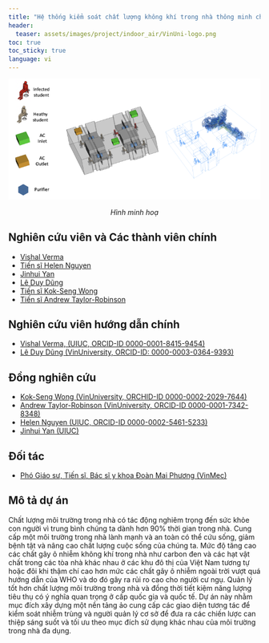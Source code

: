 ```yaml
---
title: "Hệ thống kiểm soát chất lượng không khí trong nhà thông minh cho các tòa nhà lành mạnh và xanh hơn"
header:
  teaser: assets/images/project/indoor_air/VinUni-logo.png
toc: true
toc_sticky: true
language: vi
---
```


![Illustration image](/assets/images/project/indoor_air/indoor-air-quality-control.png) *<center>Hình minh hoạ</center>*

## Nghiên cứu viên và Các thành viên chính
* [Vishal Verma](https://cee.illinois.edu/directory/profile/vverma)
* [Tiến sĩ Helen Nguyen](https://cee.illinois.edu/directory/profile/thn)
* [Jinhui Yan](https://cee.illinois.edu/directory/profile/yjh)
* [Lê Duy Dũng](https://andrew-dungle.github.io/)
* [Tiến sĩ Kok-Seng Wong](https://vinuni.edu.vn/people/kok-seng-wong/)
* [Tiến sĩ Andrew Taylor-Robinson](https://vinuni.edu.vn/people/andrew-w-taylor-robinson-phd/)

## Nghiên cứu viên hướng dẫn chính
* [Vishal Verma, (UIUC, ORCID-ID 0000-0001-8415-9454) ](https://cee.illinois.edu/directory/profile/vverma)
* [Lê Duy Dũng (VinUniversity, ORCID-ID: 0000-0003-0364-9393)](https://andrew-dungle.github.io/)

## Đồng nghiên cứu
* [Kok-Seng Wong (VinUniversity, ORCHID-ID 0000-0002-2029-7644)](https://vinuni.edu.vn/people/kok-seng-wong/)
* [Andrew Taylor-Robinson (VinUniversity, ORCID-ID 0000-0001-7342-8348)](https://vinuni.edu.vn/people/andrew-w-taylor-robinson-phd/)
* [Helen Nguyen (UIUC, ORCID-ID 0000-0002-5461-5233)](https://cee.illinois.edu/directory/profile/thn)
* [Jinhui Yan (UIUC)](https://cee.illinois.edu/directory/profile/yjh)

## Đối tác
* [Phó Giáo sư, Tiến sĩ, Bác sĩ y khoa Đoàn Mai Phương (VinMec)](https://www.vinmec.com/en/danh-sach/bac-si/doan-mai-phuong-4469/xet-nghiem)

## Mô tả dự án
Chất lượng môi trường trong nhà có tác động nghiêm trọng đến sức khỏe con người vì trung bình chúng ta dành hơn 90% thời gian trong nhà. Cung cấp một môi trường trong nhà lành mạnh và an toàn có thể cứu sống, giảm bệnh tật và nâng cao chất lượng cuộc sống của chúng ta. Mức độ tăng cao các chất gây ô nhiễm không khí trong nhà như carbon đen và các hạt vật chất trong các tòa nhà khác nhau ở các khu đô thị của Việt Nam tương tự hoặc đôi khi thậm chí cao hơn mức các chất gây ô nhiễm ngoài trời vượt quá hướng dẫn của WHO và do đó gây ra rủi ro cao cho người cư ngụ. Quản lý tốt hơn chất lượng môi trường trong nhà và đồng thời tiết kiệm năng lượng tiêu thụ có ý nghĩa quan trọng ở cấp quốc gia và quốc tế. Dự án này nhằm mục đích xây dựng một nền tảng ảo cung cấp các giao diện tương tác để kiểm soát nhiễm trùng và người quản lý cơ sở để đưa ra các chiến lược can thiệp sáng suốt và tối ưu theo mục đích sử dụng khác nhau của môi trường trong nhà đa dụng.